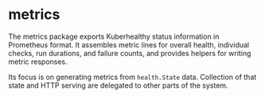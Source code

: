 # metrics

The metrics package exports Kuberhealthy status information in Prometheus format. It assembles metric lines for overall health, individual checks, run durations, and failure counts, and provides helpers for writing metric responses.

Its focus is on generating metrics from `health.State` data. Collection of that state and HTTP serving are delegated to other parts of the system.
